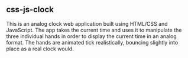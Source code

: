 ## css-js-clock ##

This is an analog clock web application built using HTML/CSS and JavaScript. The app takes the current time and uses it to manipulate the three individual hands in order to display the current time in an analog format. The hands are animated tick realistically, bouncing slightly into place as a real clock would. 